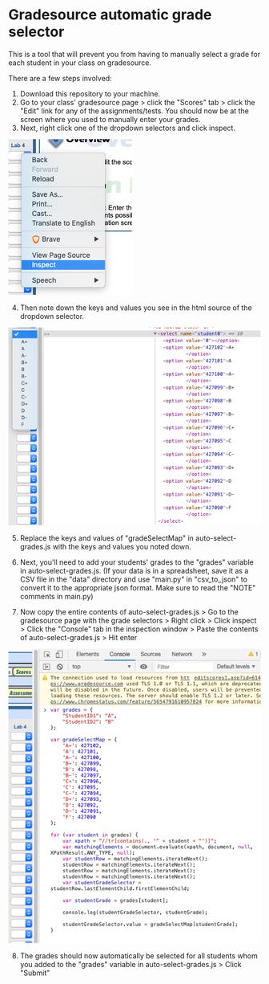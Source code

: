 # Gradesource automatic grade selector

This is a tool that will prevent you from having to manually select a grade for each student in your class on gradesource.

There are a few steps involved:

1. Download this repository to your machine.
2. Go to your class' gradesource page > click the "Scores" tab > click the "Edit" link for any of the assignments/tests.
You should now be at the screen where you used to manually enter your grades.
3. Next, right click one of the dropdown selectors and click inspect.

![inspect](images/inspect.png)

4. Then note down the keys and values you see in the html source of the dropdown selector.

![inspect](images/gradeSelectMap_keys_and_values.png)

5. Replace the keys and values of "gradeSelectMap" in auto-select-grades.js with the keys and values you noted down. 

6. Next, you'll need to add your students' grades to the "grades" variable in auto-select-grades.js. 
(If your data is in a spreadsheet, save it as a CSV file in the "data" directory and use "main.py" in "csv_to_json" to convert it to the appropriate json format. Make sure to read the "NOTE" comments in main.py) 

7. Now copy the entire contents of auto-select-grades.js > Go to the gradesource page with the grade selectors > Right click > Click inspect > Click the "Console" tab in the inspection window > Paste the contents of auto-select-grades.js > Hit enter

![inspect](images/console.png)

8. The grades should now automatically be selected for all students whom you added to the "grades" variable in auto-select-grades.js > Click "Submit"
